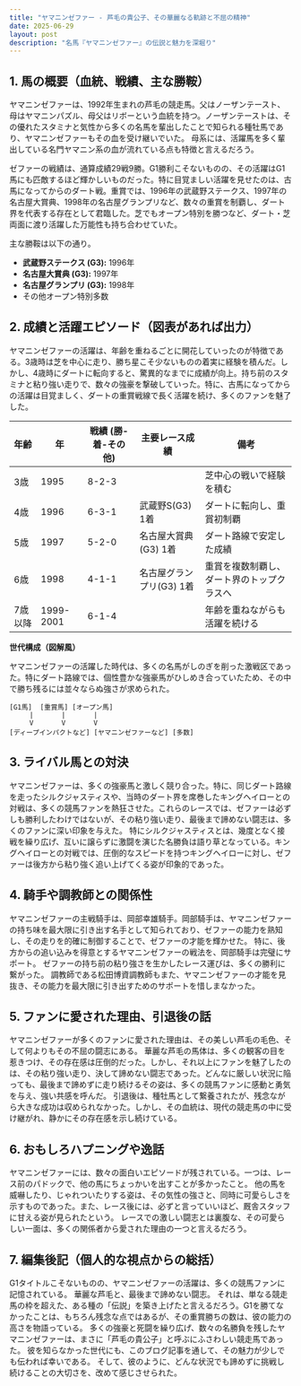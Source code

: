 ```yaml
---
title: "ヤマニンゼファー - 芦毛の貴公子、その華麗なる軌跡と不屈の精神"
date: 2025-06-29
layout: post
description: "名馬『ヤマニンゼファー』の伝説と魅力を深堀り"
---
```


## 1. 馬の概要（血統、戦績、主な勝鞍）

ヤマニンゼファーは、1992年生まれの芦毛の競走馬。父はノーザンテースト、母はヤマニンパズル、母父はリボーという血統を持つ。ノーザンテーストは、その優れたスタミナと気性から多くの名馬を輩出したことで知られる種牡馬であり、ヤマニンゼファーもその血を受け継いでいた。  母系には、活躍馬を多く輩出している名門ヤマニン系の血が流れている点も特徴と言えるだろう。

ゼファーの戦績は、通算成績29戦9勝。G1勝利こそないものの、その活躍はG1馬にも匹敵するほど輝かしいものだった。特に目覚ましい活躍を見せたのは、古馬になってからのダート戦。重賞では、1996年の武蔵野ステークス、1997年の名古屋大賞典、1998年の名古屋グランプリなど、数々の重賞を制覇し、ダート界を代表する存在として君臨した。芝でもオープン特別を勝つなど、ダート・芝両面に渡り活躍した万能性も持ち合わせていた。

主な勝鞍は以下の通り。

* **武蔵野ステークス (G3):** 1996年
* **名古屋大賞典 (G3):** 1997年
* **名古屋グランプリ (G3):** 1998年
* その他オープン特別多数


## 2. 成績と活躍エピソード（図表があれば出力）


ヤマニンゼファーの活躍は、年齢を重ねるごとに開花していったのが特徴である。3歳時は芝を中心に走り、勝ち星こそ少ないものの着実に経験を積んだ。しかし、4歳時にダートに転向すると、驚異的なまでに成績が向上。持ち前のスタミナと粘り強い走りで、数々の強豪を撃破していった。特に、古馬になってからの活躍は目覚ましく、ダートの重賞戦線で長く活躍を続け、多くのファンを魅了した。

| 年齢 | 年 | 戦績 (勝-着-その他) | 主要レース成績 | 備考 |
|---|---|---|---|---|
| 3歳 | 1995 | 8-2-3 |  | 芝中心の戦いで経験を積む |
| 4歳 | 1996 | 6-3-1 | 武蔵野S(G3) 1着 | ダートに転向し、重賞初制覇 |
| 5歳 | 1997 | 5-2-0 | 名古屋大賞典(G3) 1着 | ダート路線で安定した成績 |
| 6歳 | 1998 | 4-1-1 | 名古屋グランプリ(G3) 1着 | 重賞を複数制覇し、ダート界のトップクラスへ |
| 7歳以降 | 1999-2001 | 6-1-4 |  |  年齢を重ねながらも活躍を続ける |


**世代構成（図解風）**

ヤマニンゼファーの活躍した時代は、多くの名馬がしのぎを削った激戦区であった。特にダート路線では、個性豊かな強豪馬がひしめき合っていたため、その中で勝ち残るには並々ならぬ強さが求められた。


```
[G1馬]  [重賞馬] [オープン馬]
     |       |       |
     V       V       V
[ディープインパクトなど] [ヤマニンゼファーなど] [多数]
```


## 3. ライバル馬との対決

ヤマニンゼファーは、多くの強豪馬と激しく競り合った。特に、同じダート路線を走ったシルクジャスティスや、当時のダート界を席巻したキングヘイローとの対戦は、多くの競馬ファンを熱狂させた。これらのレースでは、ゼファーは必ずしも勝利したわけではないが、その粘り強い走り、最後まで諦めない闘志は、多くのファンに深い印象を与えた。  特にシルクジャスティスとは、幾度となく接戦を繰り広げ、互いに譲らずに激闘を演じた名勝負は語り草となっている。キングヘイローとの対戦では、圧倒的なスピードを持つキングヘイローに対し、ゼファーは後方から粘り強く追い上げてくる姿が印象的であった。


## 4. 騎手や調教師との関係性

ヤマニンゼファーの主戦騎手は、岡部幸雄騎手。岡部騎手は、ヤマニンゼファーの持ち味を最大限に引き出す名手として知られており、ゼファーの能力を熟知し、その走りを的確に制御することで、ゼファーの才能を輝かせた。  特に、後方からの追い込みを得意とするヤマニンゼファーの戦法を、岡部騎手は完璧にサポート。  ゼファーの持ち前の粘り強さを生かしたレース運びは、多くの勝利に繋がった。  調教師である松田博資調教師もまた、ヤマニンゼファーの才能を見抜き、その能力を最大限に引き出すためのサポートを惜しまなかった。


## 5. ファンに愛された理由、引退後の話

ヤマニンゼファーが多くのファンに愛された理由は、その美しい芦毛の毛色、そして何よりもその不屈の闘志にある。  華麗な芦毛の馬体は、多くの観客の目を惹きつけ、その存在感は圧倒的だった。しかし、それ以上にファンを魅了したのは、その粘り強い走り、決して諦めない闘志であった。どんなに厳しい状況に陥っても、最後まで諦めずに走り続けるその姿は、多くの競馬ファンに感動と勇気を与え、強い共感を呼んだ。  引退後は、種牡馬として繋養されたが、残念ながら大きな成功は収められなかった。しかし、その血統は、現代の競走馬の中に受け継がれ、静かにその存在感を示し続けている。


## 6. おもしろハプニングや逸話

ヤマニンゼファーには、数々の面白いエピソードが残されている。一つは、レース前のパドックで、他の馬にちょっかいを出すことが多かったこと。  他の馬を威嚇したり、じゃれついたりする姿は、その気性の強さと、同時に可愛らしさを示すものであった。また、レース後には、必ずと言っていいほど、厩舎スタッフに甘える姿が見られたという。  レースでの激しい闘志とは裏腹な、その可愛らしい一面は、多くの関係者から愛された理由の一つと言えるだろう。


## 7. 編集後記（個人的な視点からの総括）

G1タイトルこそないものの、ヤマニンゼファーの活躍は、多くの競馬ファンに記憶されている。  華麗な芦毛と、最後まで諦めない闘志。  それは、単なる競走馬の枠を超えた、ある種の「伝説」を築き上げたと言えるだろう。G1を勝てなかったことは、もちろん残念な点ではあるが、その重賞勝ちの数は、彼の能力の高さを物語っている。  多くの強豪と死闘を繰り広げ、数々の名勝負を残したヤマニンゼファーは、まさに「芦毛の貴公子」と呼ぶにふさわしい競走馬であった。  彼を知らなかった世代にも、このブログ記事を通して、その魅力が少しでも伝われば幸いである。  そして、彼のように、どんな状況でも諦めずに挑戦し続けることの大切さを、改めて感じさせられた。
